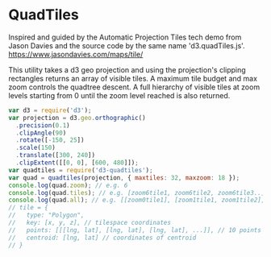 # QuadTiles
Inspired and guided by the Automatic Projection Tiles tech demo from Jason Davies and the source code by the same name 'd3.quadTiles.js'. https://www.jasondavies.com/maps/tile/

This utility takes a d3 geo projection and using the projection's clipping rectangles returns an array of visible tiles. A maximum tile budget and max zoom controls the quadtree descent. A full hierarchy of visible tiles at zoom levels starting from 0 until the zoom level reached is also returned.

```js
var d3 = require('d3');
var projection = d3.geo.orthographic()
  .precision(0.1)
  .clipAngle(90)
  .rotate([-150, 25])
  .scale(150)
  .translate([300, 240])
  .clipExtent([[0, 0], [600, 480]]);
var quadtiles = require('d3-quadtiles');
var quad = quadtiles(projection, { maxtiles: 32, maxzoom: 18 });
console.log(quad.zoom); // e.g. 6
console.log(quad.tiles); // e.g. [zoom6tile1, zoom6tile2, zoom6tile3..]
console.log(quad.all); // e.g. [[zoom0tile1], [zoom1tile1, zoom1tile2], ...]  // indexed by zoom level
// tile = {
//   type: "Polygon",
//   key: [x, y, z], // tilespace coordinates
//   points: [[[lng, lat], [lng, lat], [lng, lat], ...]], // 10 points along each side of the tile starting top left and going right. 40 points total
//   centroid: [lng, lat] // coordinates of centroid
// }
```
